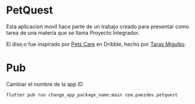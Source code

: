 # PetQuest

Esta aplicacion movil hace parte de un trabajo creado para presentar como tarea de una materia que se llama
Proyecto Integrador.

El dise;o fue inspirado por [Pets Care](https://dribbble.com/shots/21889610-Pets-care) en Dribble, hecho por [Taras Migulko](https://dribbble.com/ui_migulko).


# Pub
Cambiar el nombre de la app ID

```
flutter pub run change_app_package_name:main com.paezdev.petquest

```